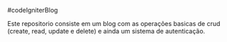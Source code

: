 #codeIgniterBlog

Este repositorio consiste em um blog com as operações basicas de crud (create, read, update e delete) e ainda um sistema de autenticação.

